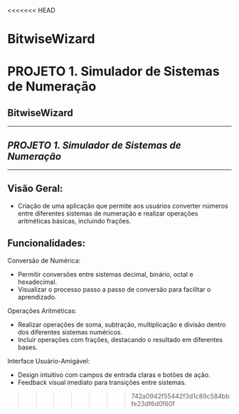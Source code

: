 <<<<<<< HEAD

# BitwiseWizard

# PROJETO 1. Simulador de Sistemas de Numeração

## **BitwiseWizard**

---

## _PROJETO 1. Simulador de Sistemas de Numeração_

---

## Visão Geral:

- Criação de uma aplicação que permite aos usuários converter números
  entre diferentes sistemas de numeração e realizar operações aritméticas básicas, incluindo frações.

## Funcionalidades:

Conversão de Numérica:

- Permitir conversões entre sistemas decimal, binário, octal e hexadecimal.
- Visualizar o processo passo a passo de conversão para facilitar o aprendizado.

Operações Aritméticas:

- Realizar operações de soma, subtração, multiplicação e divisão dentro dos diferentes sistemas numéricos.
- Incluir operações com frações, destacando o resultado em diferentes bases.

Interface Usuário-Amigável:

- Design intuitivo com campos de entrada claras e botões de ação.
- Feedback visual imediato para transições entre sistemas.

> > > > > > > 742a0942f55442f3d1c89c584bbfe23df6d0f60f
